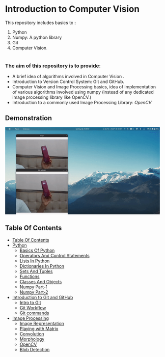# Introduction to Computer Vision
This repository includes basics to :
1. Python 
2. Numpy: A python library 
3. Git 
4. Computer Vision. </br></br>
### The aim of this repository is to provide:  
- A brief idea of algorithms involved in Computer Vision . 
- Introduction to Version Control System: Git and GitHub. 
- Computer Vision and Image Processing basics, idea of implementation of various algorithms involved using numpy (instead of any dedicated image processing library like OpenCV.)
- Introduction to a commonly used Image Processing Library: <i>OpenCV</i>

## Demonstration 
<img src="./assets/blob_detection.gif" width="800" />

## Table Of Contents
- [Table Of Contents](#table-of-contents)
- [Python](1_python_numpy_basics/README.md)
    * [Basics Of Python](/1_python_numpy_basics/1_python_basics.ipynb)
    * [Operators And Control Statements](/1_python_numpy_basics/2_operators_and_conrol_statements.ipynb)
    * [Lists In Python](/1_python_numpy_basics/3_lists.ipynb)
    * [Dictionaries In Python](/1_python_numpy_basics/4_dictionary.ipynb)
    * [Sets And Tuples](/1_python_numpy_basics/5_sets_and_tuples.ipynb)
    * [Functions](/1_python_numpy_basics/6_functions.ipynb)
    * [Classes And Objects](/1_python_numpy_basics/7_classes_and_objects.ipynb)
    * [Numpy Part-1](/1_python_numpy_basics/8_numpy_part_1.ipynb)
    * [Numpy Part-2](/1_python_numpy_basics/9_numpy_part_2.ipynb)
- [Introduction to Git and GitHub](2_git_github/README.md)
    * [Intro to Git](/2_git_github/1_git_intro%20.md)
    * [Git Workflow](/2_git_github/2_git_workflow.md)
    * [Git commands](/2_git_github/3_git_commands.md)
- [Image Processing](/3_cv_basics/README.md)
    * [Image Representation](/3_cv_basics/1_image_representation.md)
    * [Playing with Matrix](/3_cv_basics/2_playing_with_matrices.ipynb)
    * [Convolution](/3_cv_basics/3_convolution.ipynb)
    * [Morphology](/3_cv_basics/4_morphology.ipynb)
    * [OpenCV](/3_cv_basics/5_opencv_overview.ipynb)
    * [Blob Detection](/3_cv_basics/6_blob_detection.ipynb)

